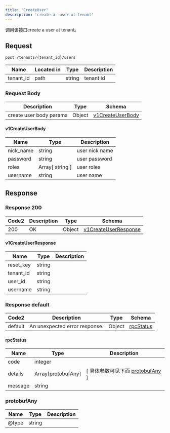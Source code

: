 ```yaml
---
title: "CreateUser"
description: 'create a  user at tenant'
---
```

调用该接口create a  user at tenant。

## Request


```
post /tenants/{tenant_id}/users
```

| Name | Located in | Type | Description | 
| ---- | ---------- | ----------- | ----------- | 
| tenant_id | path | string | tenant id |  

### Request Body 
| Description | Type | Schema |
| ----------- | ------ | ------ |
| create user body params | Object | [v1CreateUserBody](#v1CreateUserBody) |

#### v1CreateUserBody

| Name | Type | Description | 
| ---- | ---- | ----------- |     
| nick_name | string | user nick name |      
| password | string | user password |         
| roles | Array[ string ] | user roles |       
| username | string | user name |   



## Response

### Response  200 
| Code2 | Description | Type | Schema |
| ---- | ----------- | ------ | ------ |
| 200 | OK | Object | [v1CreateUserResponse](#v1CreateUserResponse) |

#### v1CreateUserResponse

| Name | Type | Description | 
| ---- | ---- | ----------- |     
| reset_key | string |  |      
| tenant_id | string |  |      
| user_id | string |  |      
| username | string |  |   



### Response  default 
| Code2 | Description | Type | Schema |
| ---- | ----------- | ------ | ------ |
| default | An unexpected error response. | Object | [rpcStatus](#rpcStatus) |

#### rpcStatus

| Name | Type | Description | 
| ---- | ---- | ----------- |     
| code | integer |  |          
| details | Array[protobufAny] |  [ 具体参数可见下面 [protobufAny](#protobufAny) ] |       
| message | string |  |   

### protobufAny
| Name | Type | Description | 
| ---- | ---- | ----------- |     
| @type | string |  |   



